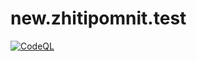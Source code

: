 # new.zhitipomnit.test
[![CodeQL](https://github.com/bsergeytpp/new.zhitipomnit.test/actions/workflows/codeql-analysis.yml/badge.svg)](https://github.com/bsergeytpp/new.zhitipomnit.test/actions/workflows/codeql-analysis.yml)
